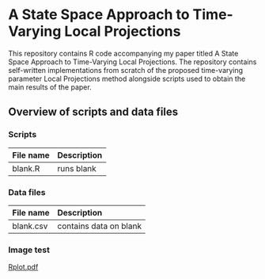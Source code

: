 # A State Space Approach to Time-Varying Local Projections

This repository contains R code accompanying my paper titled A State Space Approach to Time-Varying Local Projections. The repository contains self-written implementations from scratch of the proposed time-varying parameter Local Projections method alongside scripts used to obtain the main results of the paper. 

## Overview of scripts and data files

### Scripts

| File name    | Description |
| :-------- | :------- |
|blank.R| runs blank|

### Data files 
| File name    | Description |
| :-------- | :------- |
|blank.csv| contains data on blank|


### Image test
[Rplot.pdf](https://github.com/s-jannik/AStateSpaceApproachToTimeVaryingLocalProjections/files/13795711/Rplot.pdf)
